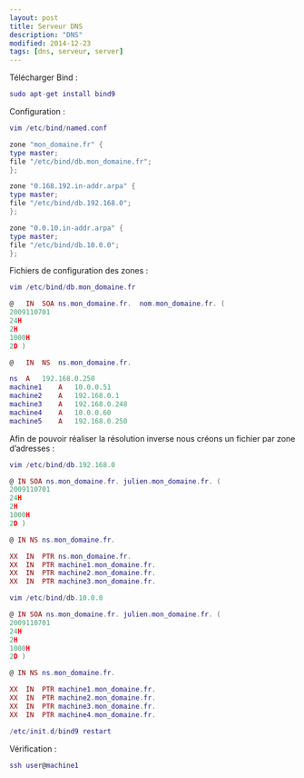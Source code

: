 ```yaml
---
layout: post
title: Serveur DNS
description: "DNS"
modified: 2014-12-23
tags: [dns, serveur, server]
---
```


Télécharger Bind :

```lua
sudo apt-get install bind9
```

Configuration :

```lua
vim /etc/bind/named.conf

zone "mon_domaine.fr" {
type master;
file "/etc/bind/db.mon_domaine.fr";
};

zone "0.168.192.in-addr.arpa" {
type master;
file "/etc/bind/db.192.168.0";
};

zone "0.0.10.in-addr.arpa" {
type master;
file "/etc/bind/db.10.0.0";
};
```

Fichiers de configuration des zones :

```lua
vim /etc/bind/db.mon_domaine.fr

@	IN	SOA	ns.mon_domaine.fr.	nom.mon_domaine.fr. (
2009110701
24H
2H
1000H
2D )

@	IN	NS	ns.mon_domaine.fr.

ns	A	192.168.0.250
machine1	A	10.0.0.51
machine2	A	192.168.0.1
machine3	A	192.168.0.248
machine4	A	10.0.0.60
machine5	A	192.168.0.250
```

Afin de pouvoir réaliser la résolution inverse nous créons un fichier par zone d’adresses :

```lua
vim /etc/bind/db.192.168.0

@ IN SOA ns.mon_domaine.fr. julien.mon_domaine.fr. (
2009110701
24H
2H
1000H
2D )

@ IN NS ns.mon_domaine.fr.

XX	IN	PTR	ns.mon_domaine.fr.
XX	IN	PTR	machine1.mon_domaine.fr.
XX	IN	PTR	machine2.mon_domaine.fr.
XX	IN	PTR	machine3.mon_domaine.fr.
```

```lua
vim /etc/bind/db.10.0.0

@ IN SOA ns.mon_domaine.fr. julien.mon_domaine.fr. (
2009110701
24H
2H
1000H
2D )

@ IN NS ns.mon_domaine.fr.

XX	IN	PTR	machine1.mon_domaine.fr.
XX	IN	PTR	machine2.mon_domaine.fr.
XX	IN	PTR	machine3.mon_domaine.fr.
XX	IN	PTR	machine4.mon_domaine.fr.
```

```lua
/etc/init.d/bind9 restart
```

Vérification :

```lua
ssh user@machine1
```
